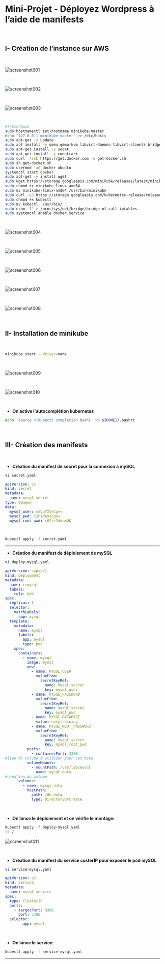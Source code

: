 # Mini-Projet - Déployez Wordpress à l’aide de manifests

<br />

## I-	Création de l’instance sur AWS

<br />

![screenshot001](./sources/IMG-001.png)

<br />

![screenshot002](./sources/IMG-002.png)

<br />

![screenshot003](./sources/IMG-003.png)

<br />

```sh
#!/bin/bash
sudo hostnamectl set-hostname minikube-master
echo "127.0.0.1 minikube-master" >> /etc/hosts
sudo apt-get -y update
sudo apt install -y qemu qemu-kvm libvirt-daemon libvirt-clients bridge-utils virt-manager
sudo apt-get install -y socat
sudo apt-get install -y conntrack
sudo curl -fsSL https://get.docker.com -o get-docker.sh
sudo sh get-docker.sh
sudo usermod -aG docker ubuntu
systemctl start docker
sudo apt-get -y install wget
sudo wget https://storage.googleapis.com/minikube/releases/latest/minikube-linux-amd64
sudo chmod +x minikube-linux-amd64
sudo mv minikube-linux-amd64 /usr/bin/minikube
sudo curl -LO https://storage.googleapis.com/kubernetes-release/release/`curl -s https://storage.googleapis.com/kubernetes-release/release/stable.txt`/bin/linux/amd64/kubectl
sudo chmod +x kubectl
sudo mv kubectl  /usr/bin/
sudo echo '1' > /proc/sys/net/bridge/bridge-nf-call-iptables
sudo systemctl enable docker.service
```

<br />

![screenshot004](./sources/IMG-004.png)

<br />

![screenshot005](./sources/IMG-005.png)

<br />

![screenshot006](./sources/IMG-006.png)

<br />

![screenshot007](./sources/IMG-007.png)

<br />

![screenshot008](./sources/IMG-008.png)

<br />

## II-	Installation de minikube

<br />

```sh
minikube start --driver=none
```
<br />

![screenshot009](./sources/IMG-009.png)

<br />

![screenshot010](./sources/IMG-010.png)

<br />

* **On active l'autocomplétion kubernetes**
```sh
echo 'source <(kubectl completion bash)' >> ${HOME}/.bashrc
```

<br />

## III-	Création des manifests

<br />

* **Création du manifest de secret pour la connexion à mySQL**

```sh
vi secret.yaml
```
```yaml
apiVersion: v1
kind: Secret
metadata:
  name: mysql-secret
type: Opaque
data:
  mysql_user: cmVuYXVkCg==
  mysql_pwd: c2F1dG91cgo=
  mysql_root_pwd: cGFzc3dvcmQK
```

</br>

```sh
kubectl apply -f secret.yaml
```

**************************************************

* **Création du manifest de déploiement de mySQL**
```sh
vi deploy-mysql.yaml
```
```yaml
apiVersion: apps/v1
kind: Deployment
metadata:
  name: rsmysql
  labels:
    role: bdd
spec:
  replicas: 1
  selector: 
    matchLabels:
      app: mysql
  template:
    metadata:
      name: mysql
      labels:
        app: mysql
        type: pod
    spec:
      containers:
        - name: mysql
          image: mysql
          env:
            - name: MYSQL_USER 
              valueFrom:
                secretKeyRef:
                  name: mysql-secret
                  key: mysql_user
            - name: MYSQL_PASSWORD 
              valueFrom:
                secretKeyRef:
                  name: mysql-secret
                  key: mysql_pwd
            - name: MYSQL_DATABASE 
              value: easytraining
            - name: MYSQL_ROOT_PASSWORD 
              valueFrom:
                secretKeyRef:
                  name: mysql-secret
                  key: mysql_root_pwd
          ports:
            - containerPort: 3306
#lien du volume à utiliser pour cet hote  
          volumeMounts:
            - mountPath: /var/lib/mysql
              name: mysql-data
#creation du volume
      volumes: 
        - name: mysql-data
          hostPath:
            path: /db-data
            type: DirectoryOrCreate
```
</br>

* **On lance le déploiement et on vérifie le montage:**
```sh
kubectl apply -f deploy-mysql.yaml
ls /
```
![screenshot011](./sources/IMG-011.png)

</br>

* **Création du manifest du service custerIP pour exposer le pod mySQL**
```sh
vi service-mysql.yaml
```
```yaml
apiVersion: v1
kind: Service
metadata:
  name: mysql-service
spec:
  type: ClusterIP
  ports:
    - targetPort: 3306
      port: 3306
  selector:
        app: mysql
```

</br>

* **On lance le service:**
```sh
kubectl apply -f service-mysql.yaml
```

**************************************************

